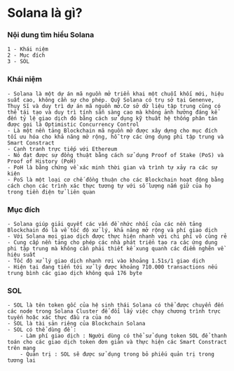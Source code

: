 # Solana là gì?

### Nội dung tìm hiểu Solana
    1 - Khái niệm
    2 - Mục đích
    3 - SOL

### Khái niệm
    - Solana là một dự án mã nguồn mở triển khai một chuỗi khối mới, hiệu suất cao, không cần sự cho phép. Quỹ Solana có trụ sở tại Genenve, Thụy Sĩ và duy trì dự án mã nguồn mở.Cơ sở dữ liệu tập trung cũng có thể tái tạo và duy trì tính sẵn sàng cao mà không ảnh hưởng đáng kể đến tỷ lệ giao dịch đó bằng cách sử dụng kỹ thuât hệ thống phân tán được gọi là Optimistic Concurrency Control
    - Là một nền tảng Blockchain mã nguồn mở được xây dựng cho mục đích tối ưu hóa cho khả năng mở rộng, hỗ trợ các ứng dụng phi tập trung và Smart Constract
    - Cạnh tranh trực tiếp với Ethereum
    - Nó đạt được sự đồng thuật bằng cách sử dụng Proof of Stake (PoS) và Proof of History (PoH) 
    - PoH là bằng chứng về xác minh thời gian và trình tự xảy ra các sự kiện
    - PoS là một loại cơ chế đồng thuận cho các Blockchain hoạt động bằng cách chọn các trình xác thực tương tự với số lượng nắm giữ của họ trong tiền điện tử liên quan

### Mục đích
    - Solana giúp giải quyết các vấn đề nhức nhối của các nền tảng Blockchain đó là về tốc độ xử lý, khả năng mở rộng và phí giao dịch
    - Với Solana mọi giao dịch được thực hiện nhanh với chi phí vô cùng rẻ
    - Cung cấp nền tảng cho phép các nhà phát triển tạo ra các ứng dụng phi tập trung mà không cần phải thiết kế xung quanh các điểm nghẽn về hiệu suất
    - Tốc độ xử lý giao dịch nhanh rơi vào khoảng 1.51s/1 giao dịch
    - Hiện tại đang tiến tới xử lý được khoảng 710.000 transactions nếu trung bình các giao dịch không quá 176 byte

### SOL
    - SOL là tên token gốc của hệ sinh thái Solana có thể được chuyển đến các node trong Solana Cluster để đổi lấy việc chạy chương trình trực tuyến hoặc xác thực đầu ra của nó
    - SOL là tài sản riêng của Blockchain Solana
    - SOL có thể dùng để :
        - Làm phí giao dịch : Người dùng có thể sử dụng token SOL để thanh toán cho các giao dịch token đơn giản và thực hiện các Smart Constract trên mạng
        - Quản trị : SOL sẽ được sử dụng trong bỏ phiếu quản trị trong tương lai
